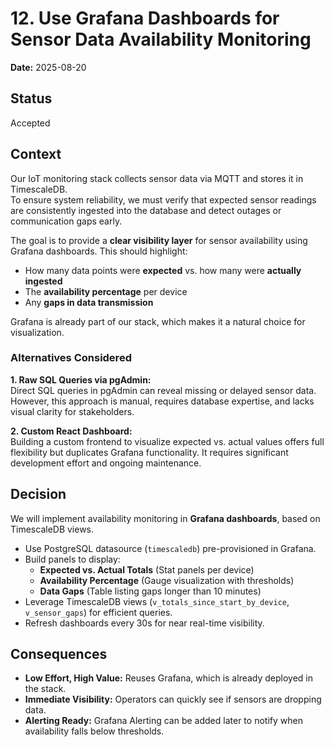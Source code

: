 # 12. Use Grafana Dashboards for Sensor Data Availability Monitoring

**Date:** 2025-08-20

## Status

Accepted

## Context

Our IoT monitoring stack collects sensor data via MQTT and stores it in TimescaleDB.  
To ensure system reliability, we must verify that expected sensor readings are consistently ingested into the database and detect outages or communication gaps early.

The goal is to provide a **clear visibility layer** for sensor availability using Grafana dashboards. This should highlight:

- How many data points were **expected** vs. how many were **actually ingested**
- The **availability percentage** per device
- Any **gaps in data transmission**

Grafana is already part of our stack, which makes it a natural choice for visualization.

### Alternatives Considered

**1. Raw SQL Queries via pgAdmin:**  
Direct SQL queries in pgAdmin can reveal missing or delayed sensor data. However, this approach is manual, requires database expertise, and lacks visual clarity for stakeholders.

**2. Custom React Dashboard:**  
Building a custom frontend to visualize expected vs. actual values offers full flexibility but duplicates Grafana functionality. It requires significant development effort and ongoing maintenance.


## Decision

We will implement availability monitoring in **Grafana dashboards**, based on TimescaleDB views.

- Use PostgreSQL datasource (`timescaledb`) pre-provisioned in Grafana.
- Build panels to display:
  - **Expected vs. Actual Totals** (Stat panels per device)
  - **Availability Percentage** (Gauge visualization with thresholds)
  - **Data Gaps** (Table listing gaps longer than 10 minutes)
- Leverage TimescaleDB views (`v_totals_since_start_by_device`, `v_sensor_gaps`) for efficient queries.
- Refresh dashboards every 30s for near real-time visibility.

## Consequences

* **Low Effort, High Value:** Reuses Grafana, which is already deployed in the stack.
* **Immediate Visibility:** Operators can quickly see if sensors are dropping data.
* **Alerting Ready:** Grafana Alerting can be added later to notify when availability falls below thresholds.